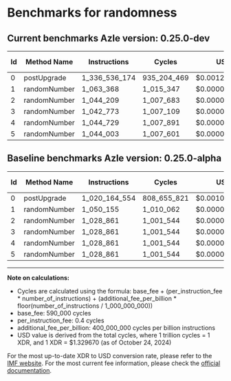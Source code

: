 # Benchmarks for randomness

## Current benchmarks Azle version: 0.25.0-dev

| Id  | Method Name  | Instructions  | Cycles      | USD           | USD/Million Calls | Change                                |
| --- | ------------ | ------------- | ----------- | ------------- | ----------------- | ------------------------------------- |
| 0   | postUpgrade  | 1_336_536_174 | 935_204_469 | $0.0012435133 | $1_243.51         | <font color="red">+316_371_620</font> |
| 1   | randomNumber | 1_063_368     | 1_015_347   | $0.0000013501 | $1.35             | <font color="red">+13_213</font>      |
| 2   | randomNumber | 1_044_209     | 1_007_683   | $0.0000013399 | $1.33             | <font color="red">+15_348</font>      |
| 3   | randomNumber | 1_042_773     | 1_007_109   | $0.0000013391 | $1.33             | <font color="red">+13_912</font>      |
| 4   | randomNumber | 1_044_729     | 1_007_891   | $0.0000013402 | $1.34             | <font color="red">+15_868</font>      |
| 5   | randomNumber | 1_044_003     | 1_007_601   | $0.0000013398 | $1.33             | <font color="red">+15_142</font>      |

## Baseline benchmarks Azle version: 0.25.0-alpha

| Id  | Method Name  | Instructions  | Cycles      | USD           | USD/Million Calls |
| --- | ------------ | ------------- | ----------- | ------------- | ----------------- |
| 0   | postUpgrade  | 1_020_164_554 | 808_655_821 | $0.0010752454 | $1_075.24         |
| 1   | randomNumber | 1_050_155     | 1_010_062   | $0.0000013430 | $1.34             |
| 2   | randomNumber | 1_028_861     | 1_001_544   | $0.0000013317 | $1.33             |
| 3   | randomNumber | 1_028_861     | 1_001_544   | $0.0000013317 | $1.33             |
| 4   | randomNumber | 1_028_861     | 1_001_544   | $0.0000013317 | $1.33             |
| 5   | randomNumber | 1_028_861     | 1_001_544   | $0.0000013317 | $1.33             |

---

**Note on calculations:**

- Cycles are calculated using the formula: base_fee + (per_instruction_fee \* number_of_instructions) + (additional_fee_per_billion \* floor(number_of_instructions / 1_000_000_000))
- base_fee: 590_000 cycles
- per_instruction_fee: 0.4 cycles
- additional_fee_per_billion: 400_000_000 cycles per billion instructions
- USD value is derived from the total cycles, where 1 trillion cycles = 1 XDR, and 1 XDR = $1.329670 (as of October 24, 2024)

For the most up-to-date XDR to USD conversion rate, please refer to the [IMF website](https://www.imf.org/external/np/fin/data/rms_sdrv.aspx).
For the most current fee information, please check the [official documentation](https://internetcomputer.org/docs/current/developer-docs/gas-cost#execution).
